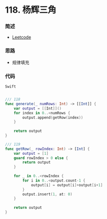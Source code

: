 # 118. 杨辉三角

### 简述

- [Leetcode](https://leetcode-cn.com/problems/pascals-triangle/)

### 思路

- 规律填充

### 代码

`Swift`

```swift

/// 118
func generate(_ numRows: Int) -> [[Int]] {
    var output = [[Int]]()
    for index in 0..<numRows {
        output.append(getRow(index))
    }
    
    return output
}

/// 119
func getRow(_ rowIndex: Int) -> [Int] {
    var output = [1]
    guard rowIndex > 0 else {
        return output
    }
    
    for _ in 0..<rowIndex {
        for i in 0..<output.count-1 {
            output[i] = output[i]+output[i+1]
        }
        output.insert(1, at: 0)
    }
    
    return output
}

```